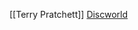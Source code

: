 [[Terry Pratchett]]
[Discworld](https://www.goodreads.com/search?utf8=%E2%9C%93&q=Discworld%2C+%23&search_type=books&search%5Bfield%5D=title)